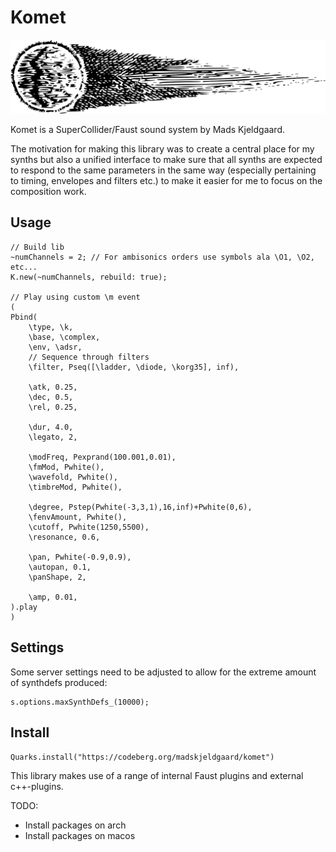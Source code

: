 # Komet
![komet](assets/komet.png) 

Komet is a SuperCollider/Faust sound system by Mads Kjeldgaard.

The motivation for making this library was to create a central place for my synths but also a unified interface to make sure that all synths are expected to respond to the same parameters in the same way (especially pertaining to timing, envelopes and filters etc.) to make it easier for me to focus on the composition work.

## Usage

```supercollider
// Build lib
~numChannels = 2; // For ambisonics orders use symbols ala \O1, \O2, etc...
K.new(~numChannels, rebuild: true);

// Play using custom \m event
(
Pbind(
    \type, \k,
    \base, \complex,
    \env, \adsr,
    // Sequence through filters
    \filter, Pseq([\ladder, \diode, \korg35], inf),

    \atk, 0.25,
    \dec, 0.5,
    \rel, 0.25,

    \dur, 4.0,
    \legato, 2,

    \modFreq, Pexprand(100.001,0.01),
    \fmMod, Pwhite(),
    \wavefold, Pwhite(),
    \timbreMod, Pwhite(),

    \degree, Pstep(Pwhite(-3,3,1),16,inf)+Pwhite(0,6),
    \fenvAmount, Pwhite(),
    \cutoff, Pwhite(1250,5500),
    \resonance, 0.6,

    \pan, Pwhite(-0.9,0.9),
    \autopan, 0.1,
    \panShape, 2,

    \amp, 0.01,
).play
)
```

## Settings
Some server settings need to be adjusted to allow for the extreme amount of synthdefs produced:

```
s.options.maxSynthDefs_(10000);
```

## Install


```supercollider
Quarks.install("https://codeberg.org/madskjeldgaard/komet")
```

This library makes use of a range of internal Faust plugins and external c++-plugins.

TODO: 
- Install packages on arch
- Install packages on macos
